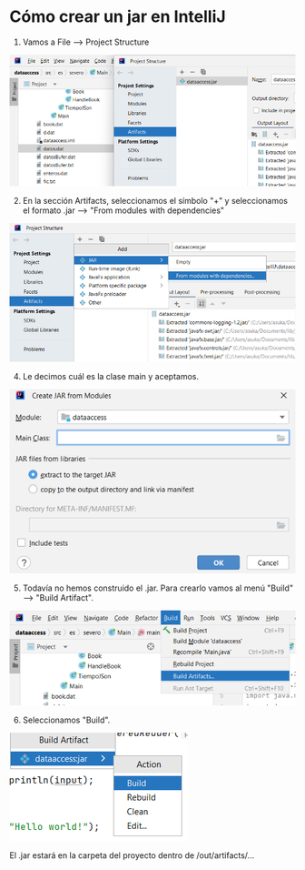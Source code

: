 # Cómo crear un jar en IntelliJ

1. Vamos a File --> Project Structure

![artifact](../img/ud1/13artifact.png)

2. En la sección Artifacts, seleccionamos el símbolo "+" y seleccionamos el formato .jar --> "From modules with dependencies"

![artifact](../img/ud1/14artifact.png)

4. Le decimos cuál es la clase main y aceptamos.

![artifact](../img/ud1/15artifact.png)

5. Todavía no hemos construido el .jar. Para crearlo vamos al menú "Build" --> "Build Artifact".

![artifact](../img/ud1/16artifact.png)

6. Seleccionamos "Build".

![artifact](../img/ud1/17artifact.png)

El .jar estará en la carpeta del proyecto dentro de /out/artifacts/...